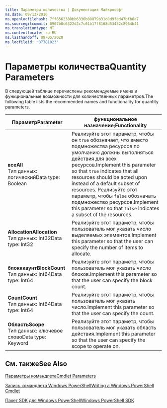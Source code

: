 ```yaml
---
title: Параметры количества | Документация Майкрософт
ms.date: 09/13/2016
ms.openlocfilehash: 7ff6562380bb6336b08879b31d8d9fed47bfb6a7
ms.sourcegitcommit: 0907b8c6322d2c7c61b17f8168d53452c8964b41
ms.translationtype: MT
ms.contentlocale: ru-RU
ms.lasthandoff: 08/05/2020
ms.locfileid: "87781823"
---
```

# <a name="quantity-parameters"></a><span data-ttu-id="c6359-102">Параметры количества</span><span class="sxs-lookup"><span data-stu-id="c6359-102">Quantity Parameters</span></span>

<span data-ttu-id="c6359-103">В следующей таблице перечислены рекомендуемые имена и функциональные возможности для количественных параметров.</span><span class="sxs-lookup"><span data-stu-id="c6359-103">The following table lists the recommended names and functionality for quantity parameters.</span></span>

|<span data-ttu-id="c6359-104">Параметр</span><span class="sxs-lookup"><span data-stu-id="c6359-104">Parameter</span></span>|<span data-ttu-id="c6359-105">функциональное назначение;</span><span class="sxs-lookup"><span data-stu-id="c6359-105">Functionality</span></span>|
|---|---|
|<span data-ttu-id="c6359-106">**все**</span><span class="sxs-lookup"><span data-stu-id="c6359-106">**All**</span></span><br><span data-ttu-id="c6359-107">Тип данных: логический</span><span class="sxs-lookup"><span data-stu-id="c6359-107">Data type: Boolean</span></span>|<span data-ttu-id="c6359-108">Реализуйте этот параметр, чтобы он `true` обозначает, что вместо подмножества ресурсов по умолчанию должны выполняться действия для всех ресурсов.</span><span class="sxs-lookup"><span data-stu-id="c6359-108">Implement this parameter so that `true` indicates that all resources should be acted upon instead of a default subset of resources.</span></span> <span data-ttu-id="c6359-109">Реализуйте этот параметр, чтобы `false` обозначать подмножество ресурсов.</span><span class="sxs-lookup"><span data-stu-id="c6359-109">Implement this parameter so that `false` indicates a subset of the resources.</span></span>|
|<span data-ttu-id="c6359-110">**Allocation**</span><span class="sxs-lookup"><span data-stu-id="c6359-110">**Allocation**</span></span><br><span data-ttu-id="c6359-111">Тип данных: Int32</span><span class="sxs-lookup"><span data-stu-id="c6359-111">Data type: Int32</span></span>|<span data-ttu-id="c6359-112">Реализуйте этот параметр, чтобы пользователь мог указать число выделяемых элементов.</span><span class="sxs-lookup"><span data-stu-id="c6359-112">Implement this parameter so that the user can specify the number of items to allocate.</span></span>|
|<span data-ttu-id="c6359-113">**блокккаунт**</span><span class="sxs-lookup"><span data-stu-id="c6359-113">**BlockCount**</span></span><br><span data-ttu-id="c6359-114">Тип данных: Int64</span><span class="sxs-lookup"><span data-stu-id="c6359-114">Data type: Int64</span></span>|<span data-ttu-id="c6359-115">Реализуйте этот параметр, чтобы пользователь мог указать число блоков.</span><span class="sxs-lookup"><span data-stu-id="c6359-115">Implement this parameter so that the user can specify the block count.</span></span>|
|<span data-ttu-id="c6359-116">**Count**</span><span class="sxs-lookup"><span data-stu-id="c6359-116">**Count**</span></span><br><span data-ttu-id="c6359-117">Тип данных: Int64</span><span class="sxs-lookup"><span data-stu-id="c6359-117">Data type: Int64</span></span>|<span data-ttu-id="c6359-118">Реализуйте этот параметр, чтобы пользователь мог указать число.</span><span class="sxs-lookup"><span data-stu-id="c6359-118">Implement this parameter so that the user can specify the count.</span></span>|
|<span data-ttu-id="c6359-119">**Область**</span><span class="sxs-lookup"><span data-stu-id="c6359-119">**Scope**</span></span><br><span data-ttu-id="c6359-120">Тип данных: ключевое слово</span><span class="sxs-lookup"><span data-stu-id="c6359-120">Data type: Keyword</span></span>|<span data-ttu-id="c6359-121">Реализуйте этот параметр, чтобы пользователь мог указать область действия.</span><span class="sxs-lookup"><span data-stu-id="c6359-121">Implement this parameter so that the user can specify the scope to operate on.</span></span>|

## <a name="see-also"></a><span data-ttu-id="c6359-122">См. также</span><span class="sxs-lookup"><span data-stu-id="c6359-122">See Also</span></span>

[<span data-ttu-id="c6359-123">Параметры командлета</span><span class="sxs-lookup"><span data-stu-id="c6359-123">Cmdlet Parameters</span></span>](./cmdlet-parameters.md)

[<span data-ttu-id="c6359-124">Запись командлета Windows PowerShell</span><span class="sxs-lookup"><span data-stu-id="c6359-124">Writing a Windows PowerShell Cmdlet</span></span>](./writing-a-windows-powershell-cmdlet.md)

[<span data-ttu-id="c6359-125">Пакет SDK для Windows PowerShell</span><span class="sxs-lookup"><span data-stu-id="c6359-125">Windows PowerShell SDK</span></span>](../windows-powershell-reference.md)
